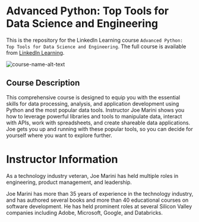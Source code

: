 # Advanced Python: Top Tools for Data Science and Engineering
This is the repository for the LinkedIn Learning course `Advanced Python: Top Tools for Data Science and Engineering`. The full course is available from [LinkedIn Learning][lil-course-url].

![course-name-alt-text][lil-thumbnail-url] 

## Course Description

This comprehensive course is designed to equip you with the essential skills for data processing, analysis, and application development using Python and the most popular data tools. Instructor Joe Marini shows you how to leverage powerful libraries and tools to manipulate data, interact with APIs, work with spreadsheets, and create shareable data applications. Joe gets you up and running with these popular tools, so you can decide for yourself where you want to explore further.

# Instructor Information
As a technology industry veteran, Joe Marini has held multiple roles in engineering, product management, and leadership.

Joe Marini has more than 35 years of experience in the technology industry, and has authored several books and more than 40 educational courses on software development. He has held prominent roles at several Silicon Valley companies including Adobe, Microsoft, Google, and Databricks.


[0]: # (Replace these placeholder URLs with actual course URLs)

[lil-course-url]: https://www.linkedin.com/learning/advanced-python-top-tools-for-data-science-and-engineering
[lil-thumbnail-url]: https://media.licdn.com/dms/image/v2/D4E0DAQEnZ_QqU-2LsA/learning-public-crop_675_1200/B4EZcSzHXWH0AY-/0/1748367079611?e=2147483647&v=beta&t=pPXuuOrYDtFfojQTl33rPcUbMuIeGvEL2YhCSSfn2Uc

